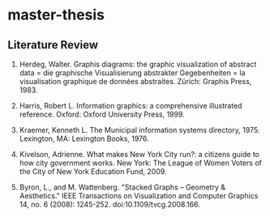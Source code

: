 # master-thesis

## Literature Review
1. Herdeg, Walter. Graphis diagrams: the graphic visualization of abstract data = die graphische Visualisierung abstrakter Gegebenheiten = la visualisation graphique de données abstraites. Zürich: Graphis Press, 1983.
2. Harris, Robert L. Information graphics: a comprehensive illustrated reference. Oxford: Oxford University Press, 1999.

3. Kraemer, Kenneth L. The Municipal information systems directory, 1975. Lexington, MA: Lexington Books, 1976.
4. Kivelson, Adrienne. What makes New York City run?: a citizens guide to how city government works. New York: The League of Women Voters of the City of New York Education Fund, 2009.

5. Byron, L., and M. Wattenberg. "Stacked Graphs – Geometry & Aesthetics." IEEE Transactions on Visualization and Computer Graphics 14, no. 6 (2008): 1245-252. doi:10.1109/tvcg.2008.166.
